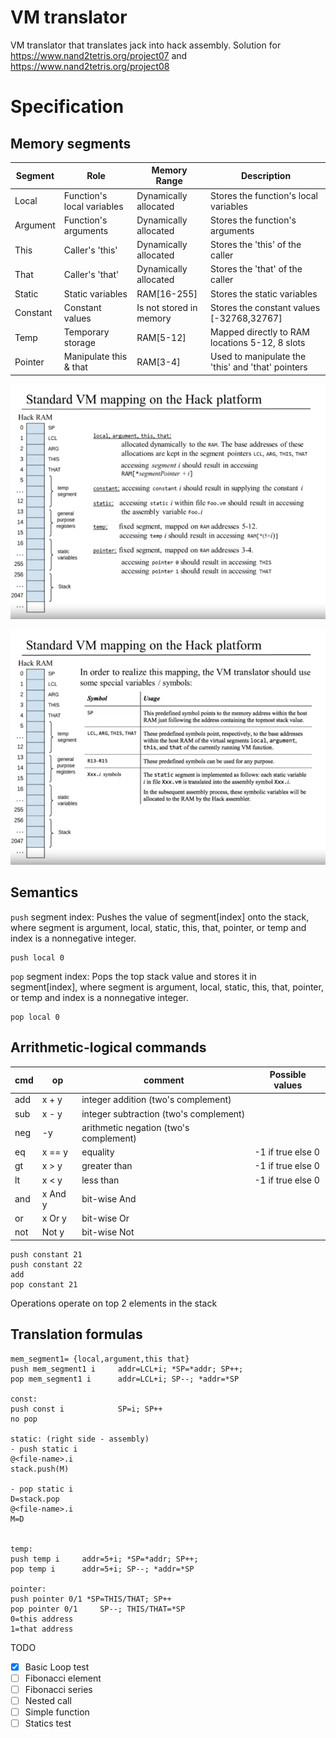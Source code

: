 
# VM translator 
VM translator that translates jack into hack assembly. 
Solution for https://www.nand2tetris.org/project07 and https://www.nand2tetris.org/project08

# Specification
## Memory segments

| Segment | Role | Memory Range            | Description                          |  
|----------|----------|-------------------------|--------------------------------------|
| Local | Function's local variables | Dynamically allocated   | Stores the function's local variables|
| Argument | Function's arguments | Dynamically allocated   | Stores the function's arguments      |
| This | Caller's 'this' | Dynamically allocated   | Stores the 'this' of the caller      |
| That | Caller's 'that' | Dynamically allocated   | Stores the 'that' of the caller      |
| Static | Static variables | RAM[16-255]             | Stores the static variables          |
| Constant | Constant values | Is not stored in memory | Stores the constant values [-32768,32767] |
| Temp | Temporary storage | RAM[5-12]               | Mapped directly to RAM locations 5-12, 8 slots |
| Pointer | Manipulate this & that | RAM[3-4]                | Used to manipulate the 'this' and 'that' pointers |
 
![alt text](doc/memory_seg.png)

![alt text](doc/memory_seg_2.png)

## Semantics
`push` segment index: Pushes the value of segment[index] onto the stack, where segment is argument, local, static, this, that, pointer, or temp and index is a nonnegative integer.
```
push local 0
```
`pop` segment index: Pops the top stack value and stores it in segment[index], where segment is argument, local, static, this, that, pointer, or temp and index is a nonnegative integer.
```
pop local 0
```
## Arrithmetic-logical commands

|cmd  |  op     | comment                               | Possible values     |
|-----|---------|---------------------------------------|---------------------|
|add  | x + y   | integer addition (two's complement)   |                     |
|sub  | x - y   | integer subtraction (two's complement)|                     |
|neg  | -y      | arithmetic negation (two's complement)|                     |
|eq   | x == y  | equality                              | -1 if true else 0   |
|gt   | x > y   | greater than                          | -1 if true else 0   |
|lt   | x < y   | less than                             | -1 if true else 0   |
|and  | x And y | bit-wise And                          |                     |
|or   | x Or y  | bit-wise Or                           |                     |
|not  | Not y   | bit-wise Not                          |                     |

```text
push constant 21
push constant 22
add
pop constant 21
```
Operations operate on top 2 elements in the stack


## Translation formulas
```
mem_segment1= {local,argument,this that}
push mem_segment1 i     addr=LCL+i; *SP=*addr; SP++; 
pop mem_segment1 i      addr=LCL+i; SP--; *addr=*SP

const:
push const i            SP=i; SP++
no pop

static: (right side - assembly)
- push static i       
@<file-name>.i
stack.push(M)

- pop static i 
D=stack.pop
@<file-name>.i
M=D


temp:
push temp i     addr=5+i; *SP=*addr; SP++; 
pop temp i      addr=5+i; SP--; *addr=*SP

pointer:
push pointer 0/1 *SP=THIS/THAT; SP++
pop pointer 0/1		SP--; THIS/THAT=*SP
0=this address
1=that address
```

TODO
- [x] Basic Loop test
- [ ] Fibonacci element
- [ ] Fibonacci series
- [ ] Nested call
- [ ] Simple function
- [ ] Statics test
